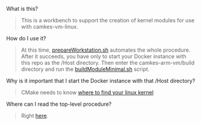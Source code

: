 What is this?

> This is a workbench to support the creation of kernel modules for use with camkes-vm-linux.

 How do I use it?

> At this time, [prepareWorkstation.sh](https://github.com/NeisesResearch/kernel_module_workstation/blob/main/prepareWorkstation.sh) automates the whole procedure.
> After it succeeds, you have only to start your Docker instance with this repo as the /Host directory.
> Then enter the camkes-arm-vm/build directory and run the [buildModuleMinimal.sh](https://github.com/NeisesResearch/kernel_module_workstation/blob/main/buildScripts/buildModuleMinimal.sh) script.

Why is it important that I start the Docker instance with that /Host directory?

> CMake needs to know [where to find your linux kernel](https://github.com/NeisesResearch/kernel_module_workstation/blob/8763310800f5fb09be0e7350f8bfd568052ec514/module_minimal/CMakeLists.txt#L38)

Where can I read the top-level procedure?

> Right [here](https://github.com/NeisesResearch/kernel_module_workstation/wiki/seL4Config).

